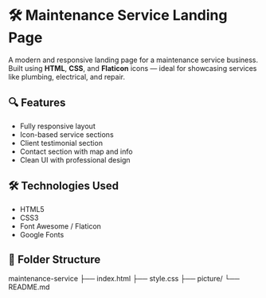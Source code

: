 # 🛠️ Maintenance Service Landing Page

A modern and responsive landing page for a maintenance service business.  
Built using **HTML**, **CSS**, and **Flaticon** icons — ideal for showcasing services like plumbing, electrical, and repair.

## 🔍 Features

- Fully responsive layout
- Icon-based service sections
- Client testimonial section
- Contact section with map and info
- Clean UI with professional design

## 🛠️ Technologies Used

- HTML5
- CSS3
- Font Awesome / Flaticon
- Google Fonts

## 📂 Folder Structure
maintenance-service
├── index.html
├── style.css
├── picture/
└── README.md
